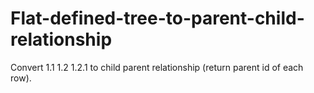 # Flat-defined-tree-to-parent-child-relationship

Convert 1.1 1.2 1.2.1 to child parent relationship (return parent id of each row).

